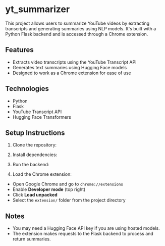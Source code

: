# yt_summarizer

This project allows users to summarize YouTube videos by extracting transcripts and generating summaries using NLP models. It's built with a Python Flask backend and is accessed through a Chrome extension.

## Features

- Extracts video transcripts using the YouTube Transcript API
- Generates text summaries using Hugging Face models
- Designed to work as a Chrome extension for ease of use

## Technologies

- Python
- Flask
- YouTube Transcript API
- Hugging Face Transformers

## Setup Instructions

1. Clone the repository:

2. Install dependencies:

3. Run the backend:

4. Load the Chrome extension:
- Open Google Chrome and go to `chrome://extensions`
- Enable **Developer mode** (top right)
- Click **Load unpacked**
- Select the `extension/` folder from the project directory

## Notes

- You may need a Hugging Face API key if you are using hosted models.
- The extension makes requests to the Flask backend to process and return summaries.
